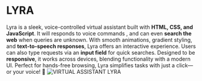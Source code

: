 # LYRA

Lyra is a sleek, voice-controlled virtual assistant built with **HTML, CSS, and JavaScript**. It will responds to voice commands , and can even **search the web** when queries are unknown. With smooth animations, gradient styling, and **text-to-speech responses**, Lyra offers an interactive experience. Users can also type requests via an **input field** for quick searches. Designed to be **responsive**, it works across devices, blending functionality with a modern UI. Perfect for hands-free browsing, Lyra simplifies tasks with just a click—or your voice! 🚀
![VIRTUAL ASSISTANT LYRA](https://github.com/user-attachments/assets/b564fbb8-5f1b-4fe5-9d68-8d0053ede55e)
